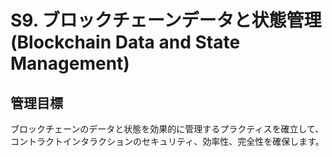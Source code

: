# S9. ブロックチェーンデータと状態管理 (Blockchain Data and State Management)

## 管理目標
ブロックチェーンのデータと状態を効果的に管理するプラクティスを確立して、コントラクトインタラクションのセキュリティ、効率性、完全性を確保します。

